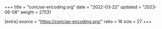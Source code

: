 +++
title = "concise-encoding.org"
date = "2022-03-22"
updated = "2023-06-08"
weight = 27531

[extra]
source = "https://concise-encoding.org/"
ratio = 16
size = 27
+++
